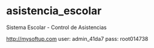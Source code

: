 # asistencia_escolar
Sistema Escolar - Control de Asistencias

http://mysoftup.com
user: admin_41da7
pass: root014738
